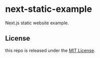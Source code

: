 # next-static-example

Next.js static website example.

## License

this repo is released under the [MIT License][licensed-url].

[licensed-image]: https://img.shields.io/badge/license-MIT-blue.svg
[licensed-url]: https://github.com/kenote/next-static-example/blob/master/LICENSE
